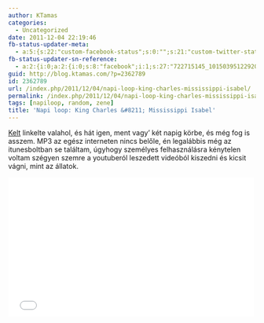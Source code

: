 ```yaml
---
author: KTamas
categories:
  - Uncategorized
date: 2011-12-04 22:19:46
fb-status-updater-meta:
  - a:5:{s:22:"custom-facebook-status";s:0:"";s:21:"custom-twitter-status";s:0:"";s:7:"fb-push";s:1:"1";s:7:"tw-push";s:1:"1";s:4:"push";s:1:"1";}
fb-status-updater-sn-reference:
  - a:2:{i:0;a:2:{i:0;s:8:"facebook";i:1;s:27:"722715145_10150395122920146";}i:1;a:2:{i:0;s:7:"twitter";i:1;s:18:"143439383595462656";}}
guid: http://blog.ktamas.com/?p=2362789
id: 2362789
url: /index.php/2011/12/04/napi-loop-king-charles-mississippi-isabel/
permalink: /index.php/2011/12/04/napi-loop-king-charles-mississippi-isabel/
tags: [napiloop, random, zene]
title: 'Napi loop: King Charles &#8211; Mississippi Isabel'
---
```


[Kelt](http://worldshots.hu) linkelte valahol, és hát igen, ment vagy&#8217; két napig körbe, és még fog is asszem. MP3 az egész interneten nincs belőle, én legalábbis még az itunesboltban se találtam, úgyhogy személyes felhasználásra kénytelen voltam szégyen szemre a youtuberól leszedett videóból kiszedni és kicsit vágni, mint az állatok.

<p><iframe src="//www.youtube.com/embed/lQzsUcRBEKI" width="500" height="284" frameborder="0" allowfullscreen="allowfullscreen"></iframe></p>

